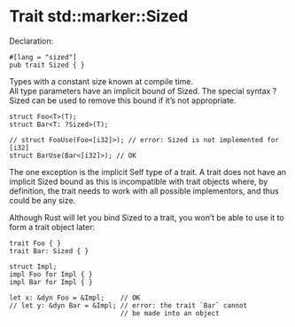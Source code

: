 # Trait std::marker::Sized
Declaration:  
```
#[lang = "sized"]
pub trait Sized { }
```

Types with a constant size known at compile time.   
All type parameters have an implicit bound of Sized. The special syntax ?Sized can be used to remove this bound if it’s not appropriate.   
```
struct Foo<T>(T);
struct Bar<T: ?Sized>(T);

// struct FooUse(Foo<[i32]>); // error: Sized is not implemented for [i32]
struct BarUse(Bar<[i32]>); // OK
```

The one exception is the implicit Self type of a trait. A trait does not have an implicit Sized bound as this is incompatible with trait objects where, by definition, the trait needs to work with all possible implementors, and thus could be any size.

Although Rust will let you bind Sized to a trait, you won’t be able to use it to form a trait object later:   
```
trait Foo { }
trait Bar: Sized { }

struct Impl;
impl Foo for Impl { }
impl Bar for Impl { }

let x: &dyn Foo = &Impl;    // OK
// let y: &dyn Bar = &Impl; // error: the trait `Bar` cannot
                            // be made into an object
```